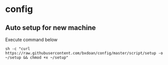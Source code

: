 # config

## Auto setup for new machine

Execute command below
```
sh -c "curl https://raw.githubusercontent.com/bxdoan/config/master/script/setup -o ~/setup && chmod +x ~/setup"
```
